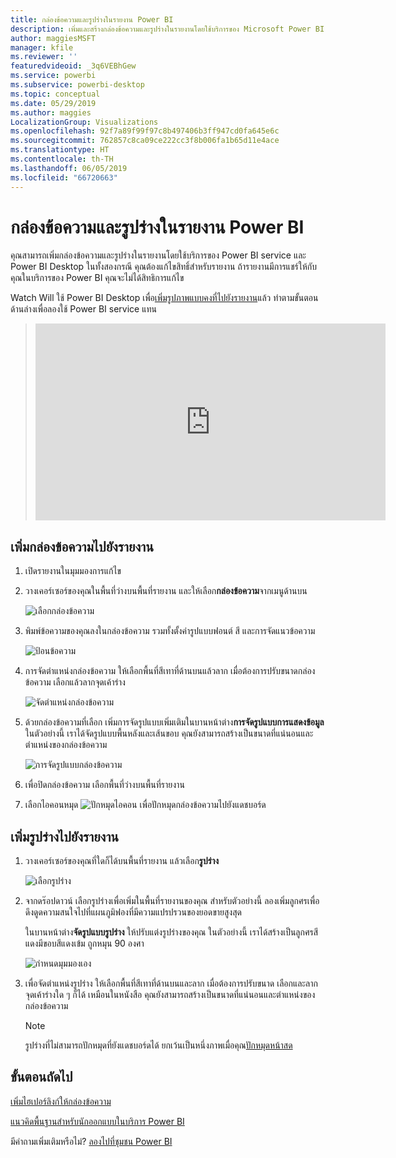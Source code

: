```yaml
---
title: กล่องข้อความและรูปร่างในรายงาน Power BI
description: เพิ่มและสร้างกล่องข้อความและรูปร่างในรายงานโดยใช้บริการของ Microsoft Power BI
author: maggiesMSFT
manager: kfile
ms.reviewer: ''
featuredvideoid: _3q6VEBhGew
ms.service: powerbi
ms.subservice: powerbi-desktop
ms.topic: conceptual
ms.date: 05/29/2019
ms.author: maggies
LocalizationGroup: Visualizations
ms.openlocfilehash: 92f7a89f99f97c8b497406b3ff947cd0fa645e6c
ms.sourcegitcommit: 762857c8ca09ce222cc3f8b006fa1b65d11e4ace
ms.translationtype: HT
ms.contentlocale: th-TH
ms.lasthandoff: 06/05/2019
ms.locfileid: "66720663"
---
```

# <a name="text-boxes-and-shapes-in-power-bi-reports"></a>กล่องข้อความและรูปร่างในรายงาน Power BI
คุณสามารถเพิ่มกล่องข้อความและรูปร่างในรายงานโดยใช้บริการของ Power BI service และ Power BI Desktop ในทั้งสองกรณี คุณต้องแก้ไขสิทธิ์สำหรับรายงาน ถ้ารายงานมีการแชร์ให้กับคุณในบริการของ Power BI คุณจะไม่ได้สิทธิการแก้ไข 

Watch Will ใช้ Power BI Desktop เพื่อ[เพิ่มรูปภาพแบบคงที่ไปยังรายงาน](guided-learning/visualizations.yml?tutorial-step=11)แล้ว ทำตามขั้นตอนด้านล่างเพื่อลองใช้ Power BI service แทน
> 
> <iframe width="560" height="315" src="https://www.youtube.com/embed/_3q6VEBhGew" frameborder="0" allowfullscreen></iframe>
> 

## <a name="add-a-text-box-to-a-report"></a>เพิ่มกล่องข้อความไปยังรายงาน
1. เปิดรายงานในมุมมองการแก้ไข

2. วางเคอร์เซอร์ของคุณในพื้นที่ว่างบนพื้นที่รายงาน และให้เลือก**กล่องข้อความ**จากเมนูด้านบน
   
   ![เลือกกล่องข้อความ](media/power-bi-reports-add-text-and-shapes/pbi_textbox.png)
3. พิมพ์ข้อความของคุณลงในกล่องข้อความ รวมทั้งตั้งค่ารูปแบบฟอนต์ สี และการจัดแนวข้อความ 
   
   ![ป้อนข้อความ](media/power-bi-reports-add-text-and-shapes/pbi_textbox2new.png)
4. การจัดตำแหน่งกล่องข้อความ ให้เลือกพื้นที่สีเทาที่ด้านบนแล้วลาก เมื่อต้องการปรับขนาดกล่องข้อความ เลือกแล้วลากจุดเค้าร่าง 
   
   ![จัดตำแหน่งกล่องข้อความ](media/power-bi-reports-add-text-and-shapes/textboxsmaller.gif)

5. ด้วยกล่องข้อความที่เลือก เพิ่มการจัดรูปแบบเพิ่มเติมในบานหน้าต่าง**การจัดรูปแบบการแสดงข้อมูล** ในตัวอย่างนี้ เราได้จัดรูปแบบพื้นหลังและเส้นขอบ คุณยังสามารถสร้างเป็นขนาดที่แน่นอนและตำแหน่งของกล่องข้อความ  

   ![การจัดรูปแบบกล่องข้อความ](media/power-bi-reports-add-text-and-shapes/power-bi-borders.png)

6. เพื่อปิดกล่องข้อความ เลือกพื้นที่ว่างบนพื้นที่รายงาน 

7. เลือกไอคอนหมุด  ![ปักหมุดไอคอน](media/power-bi-reports-add-text-and-shapes/pbi_pintile.png) เพื่อปักหมุดกล่องข้อความไปยังแดชบอร์ด 

## <a name="add-a-shape-to-a-report"></a>เพิ่มรูปร่างไปยังรายงาน
1. วางเคอร์เซอร์ของคุณที่ใดก็ได้บนพื้นที่รายงาน แล้วเลือก**รูปร่าง**
   
   ![เลือกรูปร่าง](media/power-bi-reports-add-text-and-shapes/power-bi-shapes.png)
2. จากดร๊อปดาวน์ เลือกรูปร่างเพื่อเพิ่มในพื้นที่รายงานของคุณ สำหรับตัวอย่างนี้ ลองเพิ่มลูกศรเพื่อดึงดูดความสนใจไปที่แผนภูมิฟองที่มีความแปรปรวนของยอดขายสูงสุด 
   
   ในบานหน้าต่าง**จัดรูปแบบรูปร่าง** ให้ปรับแต่งรูปร่างของคุณ ในตัวอย่างนี้ เราได้สร้างเป็นลูกศรสีแดงมีขอบสีแดงเข้ม ถูกหมุน 90 องศา
   
   ![กำหนดมุมมองเอง](media/power-bi-reports-add-text-and-shapes/power-bi-arrrow.png)
3. เพื่อจัดตำแหน่งรูปร่าง ให้เลือกพื้นที่สีเทาที่ด้านบนและลาก เมื่อต้องการปรับขนาด เลือกและลากจุดเค้าร่างใด ๆ ก็ได้ เหมือนในหนังสือ คุณยังสามารถสร้างเป็นขนาดที่แน่นอนและตำแหน่งของกล่องข้อความ

   > [!NOTE]
   > รูปร่างที่ไม่สามารถปักหมุดที่ยังแดชบอร์ดได้ ยกเว้นเป็นหนึ่งภาพเมื่อคุณ[ปักหมุดหน้าสด](service-dashboard-pin-live-tile-from-report.md) 
   > 
   > 

## <a name="next-steps"></a>ขั้นตอนถัดไป
[เพิ่มไฮเปอร์ลิงก์ให้กล่องข้อความ](service-add-hyperlink-to-text-box.md)

[แนวคิดพื้นฐานสำหรับนักออกแบบในบริการ Power BI](service-basic-concepts.md)

มีคำถามเพิ่มเติมหรือไม่? [ลองไปที่ชุมชน Power BI](http://community.powerbi.com/)
